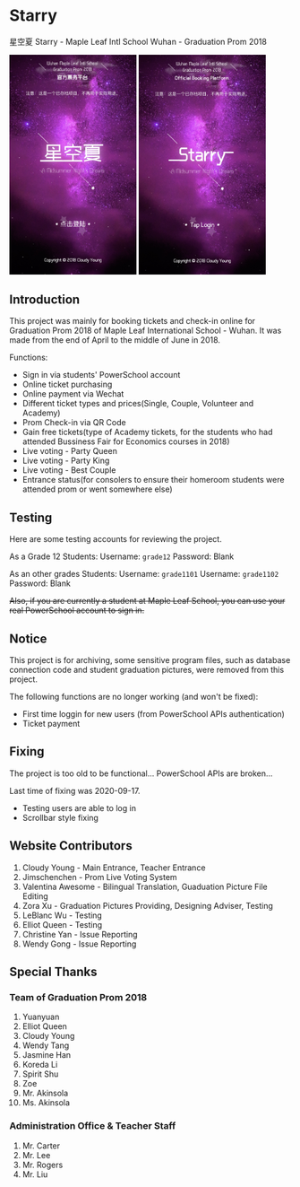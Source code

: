 # Starry
星空夏 Starry - Maple Leaf Intl School Wuhan - Graduation Prom 2018

<div style="display: inline;">
  <img src="https://raw.githubusercontent.com/MeoncStudio/Starry/master/816552282608535932.jpg" width="45%" alt="" />
  <img src="https://raw.githubusercontent.com/MeoncStudio/Starry/master/211469506310972563.jpg" width="45%" alt="" />
</div>

## Introduction

This project was mainly for booking tickets and check-in online for Graduation Prom 2018 of Maple Leaf International School - Wuhan.
It was made from the end of April to the middle of June in 2018.

Functions:
 - Sign in via students' PowerSchool account
 - Online ticket purchasing
 - Online payment via Wechat
 - Different ticket types and prices(Single, Couple, Volunteer and Academy)
 - Prom Check-in via QR Code
 - Gain free tickets(type of Academy tickets, for the students who had attended Bussiness Fair for Economics courses in 2018)
 - Live voting - Party Queen
 - Live voting - Party King
 - Live voting - Best Couple
 - Entrance status(for consolers to ensure their homeroom students were attended prom or went somewhere else)
 
## Testing
Here are some testing accounts for reviewing the project.

As a Grade 12 Students:
Username: `grade12`
Password: Blank

As an other grades Students:
Username: `grade1101`
Username: `grade1102`
Password: Blank

~~Also, if you are currently a student at Maple Leaf School, you can use your real PowerSchool account to sign in.~~


## Notice

This project is for archiving, some sensitive program files, such as database connection code and student graduation pictures, were removed from this project.

The following functions are no longer working (and won't be fixed):
 - First time loggin for new users (from PowerSchool APIs authentication)
 - Ticket payment


## Fixing

The project is too old to be functional... PowerSchool APIs are broken...

Last time of fixing was 2020-09-17.
 - Testing users are able to log in
 - Scrollbar style fixing


## Website Contributors

1. Cloudy Young - Main Entrance, Teacher Entrance
2. Jimschenchen - Prom Live Voting System
3. Valentina Awesome - Bilingual Translation, Guaduation Picture File Editing
4. Zora Xu - Graduation Pictures Providing, Designing Adviser, Testing
5. LeBlanc Wu - Testing
6. Elliot Queen - Testing
7. Christine Yan - Issue Reporting
8. Wendy Gong - Issue Reporting

## Special Thanks

### Team of Graduation Prom 2018
1. Yuanyuan
2. Elliot Queen
3. Cloudy Young
4. Wendy Tang
5. Jasmine Han
6. Koreda Li
7. Spirit Shu
8. Zoe
9. Mr. Akinsola
10. Ms. Akinsola

### Administration Office & Teacher Staff
1. Mr. Carter
2. Mr. Lee
3. Mr. Rogers
4. Mr. Liu
